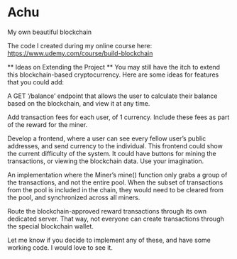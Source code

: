 # Achu
My own beautiful blockchain

The code I created during my online course here: https://www.udemy.com/course/build-blockchain

** Ideas on Extending the Project **
You may still have the itch to extend this blockchain-based cryptocurrency. Here are some ideas for features that you could add:

A GET ‘/balance’ endpoint that allows the user to calculate their balance based on the blockchain, and view it at any time.

Add transaction fees for each user, of 1 currency. Include these fees as part of the reward for the miner.

Develop a frontend, where a user can see every fellow user’s public addresses, and send currency to the individual. This frontend could show the current difficulty of the system. It could have buttons for mining the transactions, or viewing the blockchain data. Use your imagination.

An implementation where the Miner’s mine() function only grabs a group of the transactions, and not the entire pool. When the subset of transactions from the pool is included in the chain, they would need to be cleared from the pool, and synchronized across all miners.

Route the blockchain-approved reward transactions through its own dedicated server. That way, not everyone can create transactions through the special blockchain wallet.

Let me know if you decide to implement any of these, and have some working code. I would love to see it.